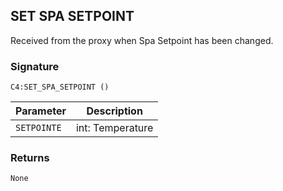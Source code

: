 ## SET SPA SETPOINT

Received from the proxy when Spa Setpoint has been changed.


### Signature

`C4:SET_SPA_SETPOINT ()`


| Parameter | Description |
| --- | --- |
| `SETPOINTE` | int: Temperature |


### Returns

`None`

